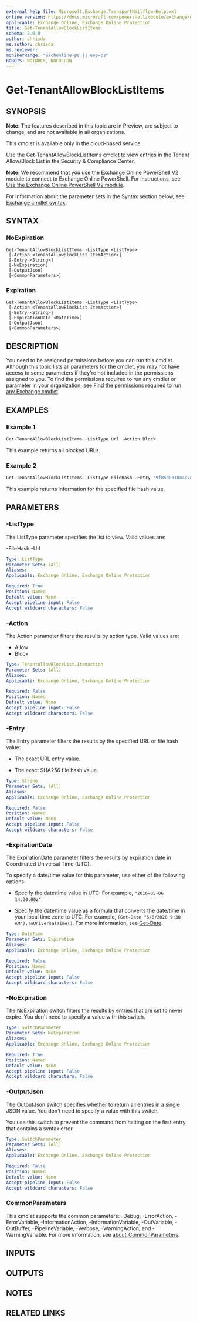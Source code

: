```yaml
---
external help file: Microsoft.Exchange.TransportMailflow-Help.xml
online version: https://docs.microsoft.com/powershell/module/exchange/get-tenantallowblocklistitems
applicable: Exchange Online, Exchange Online Protection
title: Get-TenantAllowBlockListItems
schema: 2.0.0
author: chrisda
ms.author: chrisda
ms.reviewer:
monikerRange: "exchonline-ps || eop-ps"
ROBOTS: NOINDEX, NOFOLLOW
---
```


# Get-TenantAllowBlockListItems

## SYNOPSIS
**Note**: The features described in this topic are in Preview, are subject to change, and are not available in all organizations.

This cmdlet is available only in the cloud-based service.

Use the Get-TenantAllowBlockListItems cmdlet to view entries in the Tenant Allow/Block List in the Security & Compliance Center.

**Note**: We recommend that you use the Exchange Online PowerShell V2 module to connect to Exchange Online PowerShell. For instructions, see [Use the Exchange Online PowerShell V2 module](https://docs.microsoft.com/powershell/exchange/exchange-online-powershell-v2).

For information about the parameter sets in the Syntax section below, see [Exchange cmdlet syntax](https://docs.microsoft.com/powershell/exchange/exchange-cmdlet-syntax).

## SYNTAX

### NoExpiration
```
Get-TenantAllowBlockListItems -ListType <ListType>
 [-Action <TenantAllowBlockList.ItemAction>]
 [-Entry <String>]
 [-NoExpiration]
 [-OutputJson]
 [<CommonParameters>]
```

### Expiration
```
Get-TenantAllowBlockListItems -ListType <ListType>
 [-Action <TenantAllowBlockList.ItemAction>]
 [-Entry <String>]
 [-ExpirationDate <DateTime>]
 [-OutputJson]
 [<CommonParameters>]
```

## DESCRIPTION
You need to be assigned permissions before you can run this cmdlet. Although this topic lists all parameters for the cmdlet, you may not have access to some parameters if they're not included in the permissions assigned to you. To find the permissions required to run any cmdlet or parameter in your organization, see [Find the permissions required to run any Exchange cmdlet](https://docs.microsoft.com/powershell/exchange/find-exchange-cmdlet-permissions).

## EXAMPLES

### Example 1
```powershell
Get-TenantAllowBlockListItems -ListType Url -Action Block
```

This example returns all blocked URLs.

### Example 2
```powershell
Get-TenantAllowBlockListItems -ListType FileHash -Entry "9f86d081884c7d659a2feaa0c55ad015a3bf4f1b2b0b822cd15d6c15b0f00a08"
```

This example returns information for the specified file hash value.

## PARAMETERS

### -ListType
The ListType parameter specifies the list to view. Valid values are:

-FileHash
-Url

```yaml
Type: ListType
Parameter Sets: (All)
Aliases:
Applicable: Exchange Online, Exchange Online Protection

Required: True
Position: Named
Default value: None
Accept pipeline input: False
Accept wildcard characters: False
```

### -Action
The Action parameter filters the results by action type. Valid values are:

- Allow
- Block

```yaml
Type: TenantAllowBlockList.ItemAction
Parameter Sets: (All)
Aliases:
Applicable: Exchange Online, Exchange Online Protection

Required: False
Position: Named
Default value: None
Accept pipeline input: False
Accept wildcard characters: False
```

### -Entry
The Entry parameter filters the results by the specified URL or file hash value:

- The exact URL entry value.

- The exact SHA256 file hash value.

```yaml
Type: String
Parameter Sets: (All)
Aliases:
Applicable: Exchange Online, Exchange Online Protection

Required: False
Position: Named
Default value: None
Accept pipeline input: False
Accept wildcard characters: False
```

### -ExpirationDate
The ExpirationDate parameter filters the results by expiration date in Coordinated Universal Time (UTC).

To specify a date/time value for this parameter, use either of the following options:

- Specify the date/time value in UTC: For example, `"2016-05-06 14:30:00z"`.

- Specify the date/time value as a formula that converts the date/time in your local time zone to UTC: For example, `(Get-Date "5/6/2020 9:30 AM").ToUniversalTime()`. For more information, see [Get-Date](https://docs.microsoft.com/powershell/module/Microsoft.PowerShell.Utility/Get-Date).

```yaml
Type: DateTime
Parameter Sets: Expiration
Aliases:
Applicable: Exchange Online, Exchange Online Protection

Required: False
Position: Named
Default value: None
Accept pipeline input: False
Accept wildcard characters: False
```

### -NoExpiration
The NoExpiration switch filters the results by entries that are set to never expire. You don't need to specify a value with this switch.

```yaml
Type: SwitchParameter
Parameter Sets: NoExpiration
Aliases:
Applicable: Exchange Online, Exchange Online Protection

Required: True
Position: Named
Default value: None
Accept pipeline input: False
Accept wildcard characters: False
```

### -OutputJson
The OutputJson switch specifies whether to return all entries in a single JSON value. You don't need to specify a value with this switch.

You use this switch to prevent the command from halting on the first entry that contains a syntax error.

```yaml
Type: SwitchParameter
Parameter Sets: (All)
Aliases:
Applicable: Exchange Online, Exchange Online Protection

Required: False
Position: Named
Default value: None
Accept pipeline input: False
Accept wildcard characters: False
```

### CommonParameters
This cmdlet supports the common parameters: -Debug, -ErrorAction, -ErrorVariable, -InformationAction, -InformationVariable, -OutVariable, -OutBuffer, -PipelineVariable, -Verbose, -WarningAction, and -WarningVariable. For more information, see [about_CommonParameters](https://go.microsoft.com/fwlink/p/?LinkID=113216).

## INPUTS

###  

## OUTPUTS

###  

## NOTES

## RELATED LINKS
